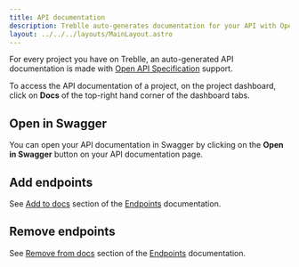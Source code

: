 ```yaml
---
title: API documentation
description: Treblle auto-generates documentation for your API with Open API Specification support
layout: ../../../layouts/MainLayout.astro
---
```


For every project you have on Treblle, an auto-generated API documentation is made with <a href="https://swagger.io/specification/" target="_blank">Open API Specification</a> support.

To access the API documentation of a project, on the project dashboard, click on **Docs** of the top-right hand corner of the dashboard tabs.

## Open in Swagger

You can open your API documentation in Swagger by clicking on the **Open in Swagger** button on your API documentation page.

## Add endpoints

See [Add to docs](/en/dashboard/endpoints#add-to-docs) section of the [Endpoints](/en/dashboard/endpoints) documentation.

## Remove endpoints

See [Remove from docs](/en/dashboard/endpoints#remove-from-docs) section of the [Endpoints](/en/dashboard/endpoints) documentation.
